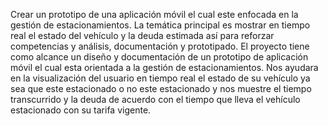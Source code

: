 Crear un prototipo de una aplicación móvil el cual este enfocada en la gestión de estacionamientos. La temática principal es mostrar en tiempo real el estado del vehículo y la deuda estimada así para reforzar competencias y análisis, documentación y prototipado.
El proyecto tiene como alcance un diseño y documentación de un prototipo de aplicación móvil el cual esta orientada a la gestión de estacionamientos. Nos ayudara en la visualización del usuario en tiempo real el estado de su vehículo ya sea que este estacionado o no este estacionado y nos muestre el tiempo transcurrido y la deuda de acuerdo con el tiempo que lleva el vehículo estacionado con su tarifa vigente.
